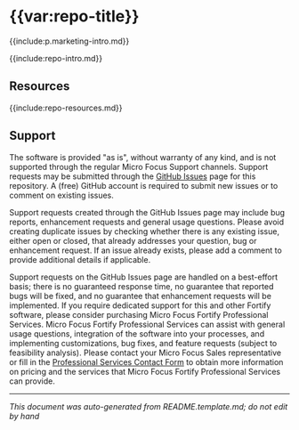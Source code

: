 # {{var:repo-title}} 

{{include:p.marketing-intro.md}}

{{include:repo-intro.md}}

## Resources

{{include:repo-resources.md}}

## Support

The software is provided "as is", without warranty of any kind, and is not supported through the regular Micro Focus Support channels. Support requests may be submitted through the [GitHub Issues]({{var:repo-url}}/issues) page for this repository. A (free) GitHub account is required to submit new issues or to comment on existing issues. 

Support requests created through the GitHub Issues page may include bug reports, enhancement requests and general usage questions. Please avoid creating duplicate issues by checking whether there is any existing issue, either open or closed, that already addresses your question, bug or enhancement request. If an issue already exists, please add a comment to provide additional details if applicable.

Support requests on the GitHub Issues page are handled on a best-effort basis; there is no guaranteed response time, no guarantee that reported bugs will be fixed, and no guarantee that enhancement requests will be implemented. If you require dedicated support for this and other Fortify software, please consider purchasing Micro Focus Fortify Professional Services. Micro Focus Fortify Professional Services can assist with general usage questions, integration of the software into your processes, and implementing customizations, bug fixes, and feature requests (subject to feasibility analysis). Please contact your Micro Focus Sales representative or fill in the [Professional Services Contact Form](https://www.microfocus.com/en-us/cyberres/contact/professional-services) to obtain more information on pricing and the services that Micro Focus Fortify Professional Services can provide.

---

*This document was auto-generated from README.template.md; do not edit by hand*